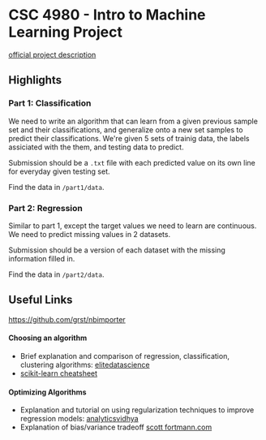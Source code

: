# CSC 4980 - Intro to Machine Learning Project

[official project description](https://grid.cs.gsu.edu/zcai/course/4980-6980/homeworks.html)

## Highlights

### Part 1: Classification
We need to write an algorithm that can learn from a given previous sample set and their classifications, and generalize onto a new set samples to predict their classifications. We're given 5 sets of trainig data, the labels assiciated with the them, and testing data to predict. 
  
Submission should be a `.txt` file with each predicted value on its own line for everyday given testing set.  
    
Find the data in `/part1/data`.

### Part 2: Regression
Similar to part 1, except the target values we need to learn are continuous. We need to predict missing values in 2 datasets.  
  
Submission should be a version of each dataset with the missing information filled in.
  
Find the data in `/part2/data`.

## Useful Links
https://github.com/grst/nbimporter

#### Choosing an algorithm
- Brief explanation and comparison of regression, classification, clustering algorithms: [elitedatascience](https://elitedatascience.com/machine-learning-algorithms)
- [scikit-learn cheatsheet](http://scikit-learn.org/stable/tutorial/machine_learning_map/index.html)
#### Optimizing Algorithms
- Explanation and tutorial on using regularization techniques to improve regression models: [analyticsvidhya](https://www.analyticsvidhya.com/blog/2016/01/complete-tutorial-ridge-lasso-regression-python/)
- Explanation of bias/variance tradeoff [scott fortmann.com](http://scott.fortmann-roe.com/docs/BiasVariance.html)
